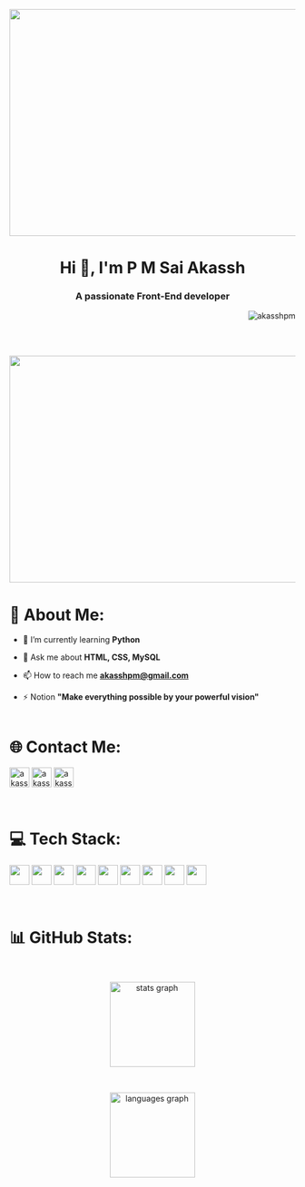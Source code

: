 <p align="center"><img width=900 height=400  src="https://i.pinimg.com/originals/8b/35/fe/8b35fef55fba1a201c9c7a11d3ec3d64.gif"></p>

<h1 align="center">Hi 👋, I'm P M Sai Akassh</h1> 
<h3 align="center">A passionate Front-End developer</h3>

<p align="right"> <img src="https://komarev.com/ghpvc/?username=akasshpm&label=Profile%20views&color=0e75b6&style=flat" alt="akasshpm" /> </p><br><br>

<p align="center"><img width=900 height=400  src="https://i.pinimg.com/originals/90/70/32/9070324cdfc07c68d60eed0c39e77573.gif"></p>

# 💫 About Me:
- 🌱 I’m currently learning **Python**

- 💬 Ask me about **HTML, CSS, MySQL**

- 📫 How to reach me **akasshpm@gmail.com**

- ⚡ Notion **"Make everything possible by your powerful vision"**<br><br>

# 🌐 Contact Me:
<p align="left">
<a href="https://instagram.com/akassh_pm" target="blank">
<img align="center" src="https://img.shields.io/static/v1?message=Instagram&logo=instagram&label=&color=E4405F&logoColor=white&labelColor=&style=for-the-badge" height="35" alt="akassh_pm"/></a>
<a href="https://linkedin.com/in/akasshpm" target="blank">
<img align="center" src="https://img.shields.io/static/v1?message=LinkedIn&logo=linkedin&label=&color=0077B5&logoColor=white&labelColor=&style=for-the-badge" height="35" alt="akasshpm"/></a>
<a href="mailto:akasshpm@gmail.com" target="blank">
 <img align="center" src="https://img.shields.io/static/v1?message=Gmail&logo=gmail&label=&color=D14836&logoColor=white&labelColor=&style=for-the-badge" height="35" alt="akasshpm@gmail.com"/></a>
</p><br>

# 💻 Tech Stack:
<p>
<a href="CSS3"> <img src="https://img.shields.io/badge/css3-%231572B6.svg?style=for-the-badge&logo=css3&logoColor=white" height="35"/></a>
<a href="HTML5"> <img src="https://img.shields.io/badge/html5-%23E34F26.svg?style=for-the-badge&logo=html5&logoColor=white" height="35"/></a>
  <a href="JavaScript"> <img src="https://img.shields.io/badge/javascript-%23323330.svg?style=for-the-badge&logo=javascript&logoColor=%23F7DF1E" height="35"/></a>
 <a href="Python"> <img src="https://img.shields.io/badge/python-3670A0?style=for-the-badge&logo=python&logoColor=ffdd54" height="35"/></a> 
 <a href="Bootstrap"> <img src="https://img.shields.io/badge/bootstrap-%238511FA.svg?style=for-the-badge&logo=bootstrap&logoColor=white" height="35"/></a> 
 <a href="MySQL"> <img src="https://img.shields.io/badge/mysql-4479A1.svg?style=for-the-badge&logo=mysql&logoColor=white" height="35"/></a> 
 <a href="Blender"> <img src="https://img.shields.io/badge/blender-%23F5792A.svg?style=for-the-badge&logo=blender&logoColor=white" height="35"/></a> 
 <a href="Canva"> <img src="https://img.shields.io/badge/Canva-%2300C4CC.svg?style=for-the-badge&logo=Canva&logoColor=white" height="35"/></a> 
 <a href="Power Bi"> <img src="https://img.shields.io/badge/power_bi-F2C811?style=for-the-badge&logo=powerbi&logoColor=black" height="35"/></a>
 
</p><br>

# 📊 GitHub Stats:
<br>

<div align="center">
 <p><img align="center" src="https://github-readme-stats.vercel.app/api?username=akasshpm&show_icons=true&count_private=true&theme=one_dark_pro" height="150" alt="stats graph" /></p>
 <br>
 <p><img align="center" src="https://github-readme-stats.vercel.app/api/top-langs?username=akasshpm&locale=en&hide_title=false&layout=compact&card_width=320&langs_count=5&theme=one_dark_pro&hide_border=false" height="150" alt="languages graph"  /></p>
 
</div>




